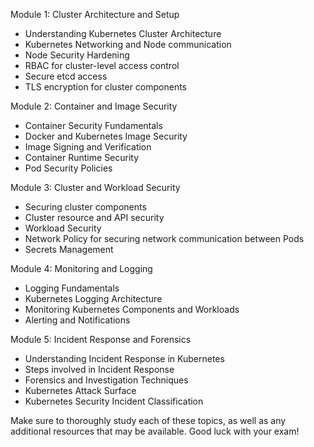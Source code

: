 Module 1: Cluster Architecture and Setup

- Understanding Kubernetes Cluster Architecture
- Kubernetes Networking and Node communication
- Node Security Hardening
- RBAC for cluster-level access control
- Secure etcd access
- TLS encryption for cluster components

Module 2: Container and Image Security

- Container Security Fundamentals
- Docker and Kubernetes Image Security
- Image Signing and Verification
- Container Runtime Security
- Pod Security Policies

Module 3: Cluster and Workload Security

- Securing cluster components
- Cluster resource and API security
- Workload Security
- Network Policy for securing network communication between Pods
- Secrets Management

Module 4: Monitoring and Logging

- Logging Fundamentals
- Kubernetes Logging Architecture
- Monitoring Kubernetes Components and Workloads
- Alerting and Notifications

Module 5: Incident Response and Forensics

- Understanding Incident Response in Kubernetes
- Steps involved in Incident Response
- Forensics and Investigation Techniques
- Kubernetes Attack Surface
- Kubernetes Security Incident Classification

Make sure to thoroughly study each of these topics, as well as any additional resources that may be available. Good luck with your exam!
